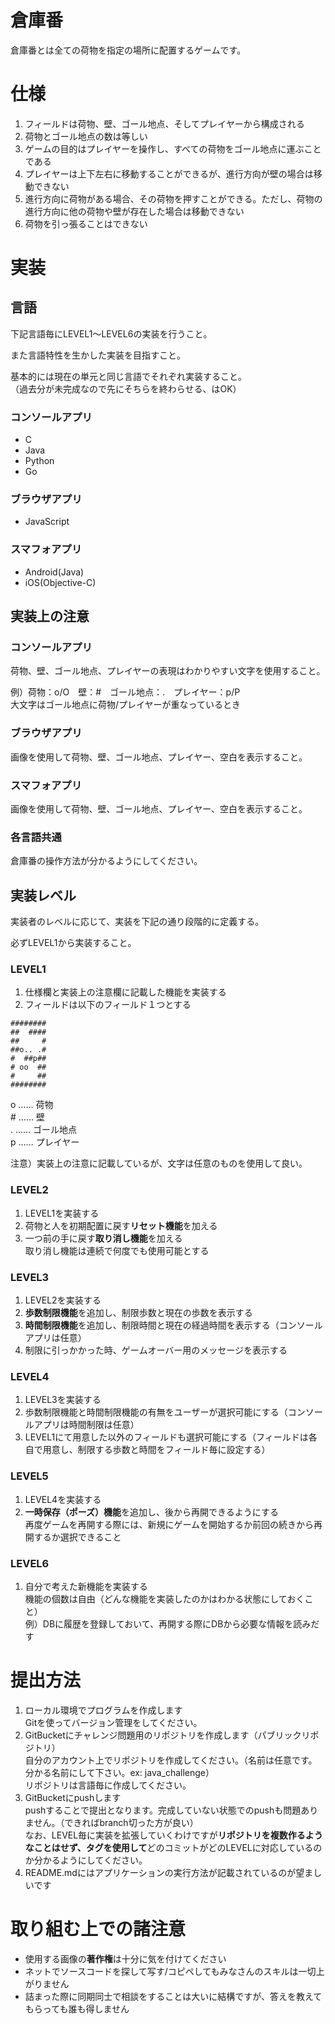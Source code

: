 # 倉庫番
倉庫番とは全ての荷物を指定の場所に配置するゲームです。

# 仕様
1. フィールドは荷物、壁、ゴール地点、そしてプレイヤーから構成される
2. 荷物とゴール地点の数は等しい
3. ゲームの目的はプレイヤーを操作し、すべての荷物をゴール地点に運ぶことである
4. プレイヤーは上下左右に移動することができるが、進行方向が壁の場合は移動できない
5. 進行方向に荷物がある場合、その荷物を押すことができる。ただし、荷物の進行方向に他の荷物や壁が存在した場合は移動できない
6. 荷物を引っ張ることはできない

# 実装

## 言語
下記言語毎にLEVEL1～LEVEL6の実装を行うこと。

また言語特性を生かした実装を目指すこと。

基本的には現在の単元と同じ言語でそれぞれ実装すること。  
（過去分が未完成なので先にそちらを終わらせる、はOK）

### コンソールアプリ
* C
* Java
* Python
* Go

### ブラウザアプリ
* JavaScript

### スマフォアプリ
* Android(Java)
* iOS(Objective-C)


## 実装上の注意

### コンソールアプリ
荷物、壁、ゴール地点、プレイヤーの表現はわかりやすい文字を使用すること。

例）荷物：o/O　壁：#　ゴール地点：.　プレイヤー：p/P  
大文字はゴール地点に荷物/プレイヤーが重なっているとき

### ブラウザアプリ
画像を使用して荷物、壁、ゴール地点、プレイヤー、空白を表示すること。

### スマフォアプリ
画像を使用して荷物、壁、ゴール地点、プレイヤー、空白を表示すること。

### 各言語共通
倉庫番の操作方法が分かるようにしてください。


## 実装レベル
実装者のレベルに応じて、実装を下記の通り段階的に定義する。

必ずLEVEL1から実装すること。

### LEVEL1
1. 仕様欄と実装上の注意欄に記載した機能を実装する
2. フィールドは以下のフィールド１つとする

```
########
##  ####
##     #
##o.. .#
#  ##p##
# oo  ##
#     ##
########
```

o …… 荷物  
\# …… 壁  
. …… ゴール地点  
p …… プレイヤー

注意）実装上の注意に記載しているが、文字は任意のものを使用して良い。

### LEVEL2
1. LEVEL1を実装する
2. 荷物と人を初期配置に戻す**リセット機能**を加える
3. 一つ前の手に戻す**取り消し機能**を加える  
取り消し機能は連続で何度でも使用可能とする

### LEVEL3
1. LEVEL2を実装する
2. **歩数制限機能**を追加し、制限歩数と現在の歩数を表示する
3. **時間制限機能**を追加し、制限時間と現在の経過時間を表示する（コンソールアプリは任意）
4. 制限に引っかかった時、ゲームオーバー用のメッセージを表示する

### LEVEL4
1. LEVEL3を実装する
2. 歩数制限機能と時間制限機能の有無をユーザーが選択可能にする（コンソールアプリは時間制限は任意）
3. LEVEL1にて用意した以外のフィールドも選択可能にする（フィールドは各自で用意し、制限する歩数と時間をフィールド毎に設定する）

### LEVEL5
1. LEVEL4を実装する
2. **一時保存（ポーズ）機能**を追加し、後から再開できるようにする  
再度ゲームを再開する際には、新規にゲームを開始するか前回の続きから再開するか選択できること

### LEVEL6
1. 自分で考えた新機能を実装する  
機能の個数は自由（どんな機能を実装したのかはわかる状態にしておくこと）  
例）DBに履歴を登録しておいて、再開する際にDBから必要な情報を読みだす


# 提出方法
1. ローカル環境でプログラムを作成します  
Gitを使ってバージョン管理をしてください。
2. GitBucketにチャレンジ問題用のリポジトリを作成します（パブリックリポジトリ）  
自分のアカウント上でリポジトリを作成してください。（名前は任意です。分かる名前にして下さい。ex: java_challenge）  
リポジトリは言語毎に作成してください。
3. GitBucketにpushします  
pushすることで提出となります。完成していない状態でのpushも問題ありません。（できればbranch切った方が良い）  
なお、LEVEL毎に実装を拡張していくわけですが**リポジトリを複数作るようなことはせず、タグを使用して**どのコミットがどのLEVELに対応しているのか分かるようにしてください。
4. README.mdにはアプリケーションの実行方法が記載されているのが望ましいです


# 取り組む上での諸注意
* 使用する画像の**著作権**は十分に気を付けてください
* ネットでソースコードを探して写す/コピペしてもみなさんのスキルは一切上がりません
* 詰まった際に同期同士で相談をすることは大いに結構ですが、答えを教えてもらっても誰も得しません

